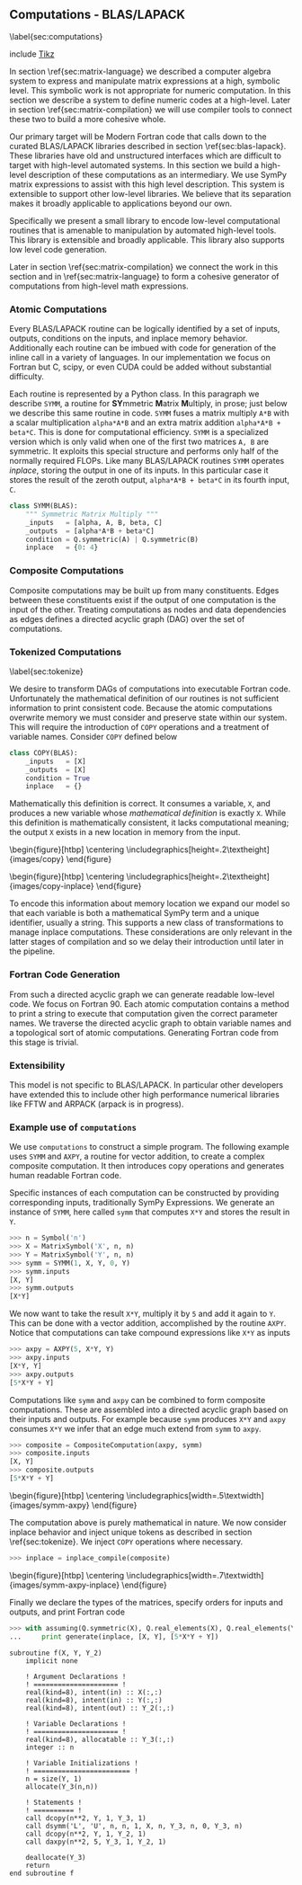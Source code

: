 
Computations - BLAS/LAPACK
--------------------------

\label{sec:computations}

include [Tikz](tikz_computation.md)

In section \ref{sec:matrix-language} we described a computer algebra system to express and manipulate matrix expressions at a high, symbolic level.  This symbolic work is not appropriate for numeric computation.  In this section we describe a system to define numeric codes at a high-level.  Later in section \ref{sec:matrix-compilation} we will use compiler tools to connect these two to build a more cohesive whole.

Our primary target will be Modern Fortran code that calls down to the curated BLAS/LAPACK libraries described in section \ref{sec:blas-lapack}.  These libraries have old and unstructured interfaces which are difficult to target with high-level automated systems.  In this section we build a high-level description of these computations as an intermediary.  We use SymPy matrix expressions to assist with this high level description.  This system is extensible to support other low-level libraries.  We believe that its separation makes it broadly applicable to applications beyond our own.

Specifically we present a small library to encode low-level computational routines that is amenable to manipulation by automated high-level tools.  This library is extensible and broadly applicable.  This library also supports low level code generation.

Later in section \ref{sec:matrix-compilation} we connect the work in this section and in \ref{sec:matrix-language} to form a cohesive generator of computations from high-level math expressions.

### Atomic Computations

Every BLAS/LAPACK routine can be logically identified by a set of inputs, outputs, conditions on the inputs, and inplace memory behavior.  Additionally each routine can be imbued with code for generation of the inline call in a variety of languages.  In our implementation we focus on Fortran but C, scipy, or even CUDA could be added without substantial difficulty.

Each routine is represented by a Python class.  In this paragraph we describe `SYMM`, a routine for **SY**mmetric **M**atrix **M**ultiply, in prose; just below we describe this same routine in code.  `SYMM` fuses a matrix multiply `A*B` with a scalar multiplication `alpha*A*B` and an extra matrix addition `alpha*A*B + beta*C`.  This is done for computational efficiency.  `SYMM` is a specialized version which is only valid when one of the first two matrices `A, B` are symmetric.  It exploits this special structure and performs only half of the normally required FLOPs.  Like many BLAS/LAPACK routines `SYMM` operates *inplace*, storing the output in one of its inputs.  In this particular case it stores the result of the zeroth output, `alpha*A*B + beta*C` in its fourth input, `C`. 

~~~~~~~~~~~~~Python
class SYMM(BLAS):
    """ Symmetric Matrix Multiply """
    _inputs   = [alpha, A, B, beta, C]
    _outputs  = [alpha*A*B + beta*C]
    condition = Q.symmetric(A) | Q.symmetric(B)
    inplace   = {0: 4}
~~~~~~~~~~~~~

### Composite Computations

Composite computations may be built up from many constituents.  Edges between these constituents exist if the output of one computation is the input of the other.  Treating computations as nodes and data dependencies as edges defines a directed acyclic graph (DAG) over the set of computations.


### Tokenized Computations

\label{sec:tokenize}

We desire to transform DAGs of computations into executable Fortran code.  Unfortunately the mathematical definition of our routines is not sufficient information to print consistent code.  Because the atomic computations overwrite memory we must consider and preserve state within our system.  This will require the introduction of `COPY` operations and a treatment of variable names.  Consider `COPY` defined below

~~~~~~~~~~~~~Python
class COPY(BLAS):
    _inputs   = [X]
    _outputs  = [X]
    condition = True
    inplace   = {}
~~~~~~~~~~~~~

Mathematically this definition is correct.  It consumes a variable, `X`, and produces a new variable whose *mathematical definition* is exactly `X`.  While this definition is mathematically consistent, it lacks computational meaning; the output `X` exists in a new location in memory from the input.

\begin{figure}[htbp]
\centering
\includegraphics[height=.2\textheight]{images/copy}
\end{figure}

\begin{figure}[htbp]
\centering
\includegraphics[height=.2\textheight]{images/copy-inplace}
\end{figure}

To encode this information about memory location we expand our model so that each variable is both a mathematical SymPy term and a unique identifier, usually a string.  This supports a new class of transformations to manage inplace computations.  These considerations are only relevant in the latter stages of compilation and so we delay their introduction until later in the pipeline.


### Fortran Code Generation

From such a directed acyclic graph we can generate readable low-level code.  We focus on Fortran 90.  Each atomic computation contains a method to print a string to execute that computation given the correct parameter names.  We traverse the directed acyclic graph to obtain variable names and a topological sort of atomic computations.  Generating Fortran code from this stage is trivial.


### Extensibility

This model is not specific to BLAS/LAPACK.  In particular other developers have extended this to include other high performance numerical libraries like FFTW and ARPACK (arpack is in progress).


### Example use of `computations`

We use `computations` to construct a simple program.  The following example uses `SYMM` and `AXPY`, a routine for vector addition, to create a complex composite computation.  It then introduces copy operations and generates human readable Fortran code.

Specific instances of each computation can be constructed by providing corresponding inputs, traditionally SymPy Expressions.   We generate an instance of `SYMM`, here called `symm` that computes `X*Y` and stores the result in `Y`.

~~~~~~~~~~~~~Python
>>> n = Symbol('n')
>>> X = MatrixSymbol('X', n, n)
>>> Y = MatrixSymbol('Y', n, n)
>>> symm = SYMM(1, X, Y, 0, Y)
>>> symm.inputs
[X, Y]
>>> symm.outputs
[X*Y]
~~~~~~~~~~~~~

We now want to take the result `X*Y`, multiply it by `5` and add it again to `Y`.  This can be done with a vector addition, accomplished by the routine `AXPY`.  Notice that computations can take compound expressions like `X*Y` as inputs

~~~~~~~~~~~~~Python
>>> axpy = AXPY(5, X*Y, Y)
>>> axpy.inputs
[X*Y, Y]
>>> axpy.outputs
[5*X*Y + Y]
~~~~~~~~~~~~~

Computations like `symm` and `axpy` can be combined to form composite computations.  These are assembled into a directed acyclic graph based on their inputs and outputs.  For example because `symm` produces `X*Y` and `axpy` consumes `X*Y` we infer that an edge much extend from `symm` to `axpy`.

~~~~~~~~~~~~~Python
>>> composite = CompositeComputation(axpy, symm)
>>> composite.inputs
[X, Y]
>>> composite.outputs
[5*X*Y + Y]
~~~~~~~~~~~~~

\begin{figure}[htbp]
\centering
\includegraphics[width=.5\textwidth]{images/symm-axpy}
\end{figure}

The computation above is purely mathematical in nature.  We now consider inplace behavior and inject unique tokens as described in section \ref{sec:tokenize}.  We inject `COPY` operations where necessary.

~~~~~~~~~~~~~Python
>>> inplace = inplace_compile(composite)
~~~~~~~~~~~~~

\begin{figure}[htbp]
\centering
\includegraphics[width=.7\textwidth]{images/symm-axpy-inplace}
\end{figure}

Finally we declare the types of the matrices, specify orders for inputs and outputs,  and print Fortran code

~~~~~~~~~~~~~Python
>>> with assuming(Q.symmetric(X), Q.real_elements(X), Q.real_elements(Y)):
...     print generate(inplace, [X, Y], [5*X*Y + Y])
~~~~~~~~~~~~~

~~~~~~~~~~~~~Fortran
subroutine f(X, Y, Y_2)
    implicit none

    ! Argument Declarations !
    ! ===================== !
    real(kind=8), intent(in) :: X(:,:)
    real(kind=8), intent(in) :: Y(:,:)
    real(kind=8), intent(out) :: Y_2(:,:)

    ! Variable Declarations !
    ! ===================== !
    real(kind=8), allocatable :: Y_3(:,:)
    integer :: n

    ! Variable Initializations !
    ! ======================== !
    n = size(Y, 1)
    allocate(Y_3(n,n))

    ! Statements !
    ! ========== !
    call dcopy(n**2, Y, 1, Y_3, 1)
    call dsymm('L', 'U', n, n, 1, X, n, Y_3, n, 0, Y_3, n)
    call dcopy(n**2, Y, 1, Y_2, 1)
    call daxpy(n**2, 5, Y_3, 1, Y_2, 1)

    deallocate(Y_3)
    return
end subroutine f
~~~~~~~~~~~~~




